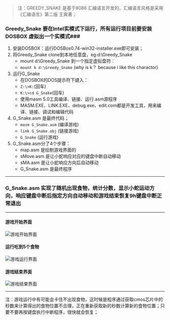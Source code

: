 > 注：GREEDY_SNAKE 是基于8086 汇编语言开发的，汇编语言风格是采用《汇编语言》第二版 王爽著；

### Greedy_Snake 要在Intel实模式下运行，所有运行项目前要安装DOSBOX 虚拟出一个实模式###
1. 安装DOSBOX：运行DOSBox0.74-win32-installer.exe即可安装；
2. 将Greedy_Snake clone到本地任意盘，eg:d:\Greedy_Snake
	- mount d:\Greedy_Snake 到一个指定虚拟盘符：
	- `mount k d:\Greedy_Snake`   (why is k？ because i like this charactor)
3. 运行G_Snake
	- 在DOSBOX的DOS提示符下键入：
	- `Z:\>K:`(回车)
	- `K:\>cd G_Snake`(回车)
	- 使用masm 5.0工具编译、链接、运行.asm源程序
	- MASM.EXE、LINK.EXE、debug.exe、edit.com都是开发工具，用来编译、链接、调试和编辑代码
4. G_Snake.asm 是最终代码；
	- `masm G_Snake.asm`  (编译游戏)
	- `link G_Snake.obj` (链接游戏)
	- `G_Snake`   (运行游戏)
5. G_Snake.asm分了4个步骤：
	 - map.asm 是绘制游戏界面的
	 - sMove.asm 是让小蛇响应对应的键盘中断自动移动
	 - sMA.asm  是让小蛇响应方向后自动移动
	 - G_Snake.asm 是最终程序

----------

### G_Snake.asm 实现了随机出现食物，统计分数，显示小蛇运动方向，响应键盘中断后指定方向自动移动和游戏结束恢复9h键盘中断正常退出  ###

----------
#### 游戏开始界面 ####
![游戏开始界面](https://github.com/meihao1203/Greedy_Snake/blob/master/G_Snake/1.png)
#### 运行吃到5个食物 ####
![游戏运行界面](https://github.com/meihao1203/Greedy_Snake/blob/master/G_Snake/2.png)
#### 游戏结束界面 ####
![游戏结束界面](https://github.com/meihao1203/Greedy_Snake/blob/master/G_Snake/3.png)


----------
注：游戏运行中有可能会卡住不出现食物，这时候是程序通过获取cmos芯片中的秒数来计算得出的食物位置不合理，正在重新获取新的秒数计算新的食物位置；只要不要再按键盘执行中断程序，很快就会恢复；